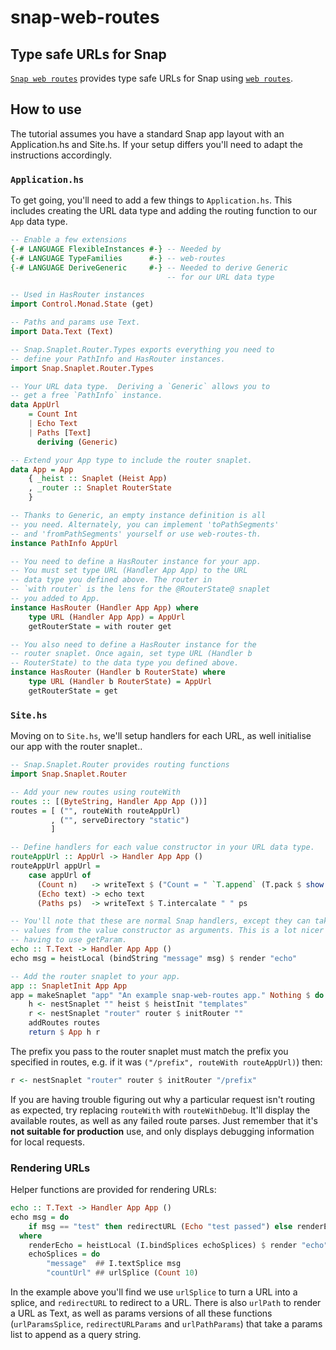# snap-web-routes

## Type safe URLs for Snap

[`Snap web routes`](http://hackage.haskell.org/package/snap-web-routes) provides type safe URLs for Snap using [`web routes`](http://hackage.haskell.org/package/web-routes).

## How to use

The tutorial assumes you have a standard Snap app layout with an Application.hs and Site.hs. If your setup differs you'll need to adapt the instructions accordingly.

### `Application.hs`

To get going, you'll need to add a few things to `Application.hs`. This includes creating the URL data type and adding the routing function to our `App` data type.

```haskell
-- Enable a few extensions
{-# LANGUAGE FlexibleInstances #-} -- Needed by
{-# LANGUAGE TypeFamilies      #-} -- web-routes
{-# LANGUAGE DeriveGeneric     #-} -- Needed to derive Generic
                                   -- for our URL data type

-- Used in HasRouter instances
import Control.Monad.State (get)

-- Paths and params use Text.
import Data.Text (Text)

-- Snap.Snaplet.Router.Types exports everything you need to
-- define your PathInfo and HasRouter instances.
import Snap.Snaplet.Router.Types

-- Your URL data type.  Deriving a `Generic` allows you to
-- get a free `PathInfo` instance.
data AppUrl
    = Count Int
    | Echo Text
    | Paths [Text]
      deriving (Generic)

-- Extend your App type to include the router snaplet.
data App = App
    { _heist :: Snaplet (Heist App)
    , _router :: Snaplet RouterState
    }

-- Thanks to Generic, an empty instance definition is all
-- you need. Alternately, you can implement 'toPathSegments'
-- and 'fromPathSegments' yourself or use web-routes-th.
instance PathInfo AppUrl

-- You need to define a HasRouter instance for your app.
-- You must set type URL (Handler App App) to the URL
-- data type you defined above. The router in
-- `with router` is the lens for the @RouterState@ snaplet
-- you added to App.
instance HasRouter (Handler App App) where
    type URL (Handler App App) = AppUrl
    getRouterState = with router get

-- You also need to define a HasRouter instance for the
-- router snaplet. Once again, set type URL (Handler b
-- RouterState) to the data type you defined above.
instance HasRouter (Handler b RouterState) where
    type URL (Handler b RouterState) = AppUrl
    getRouterState = get
```

### `Site.hs`

Moving on to `Site.hs`, we'll setup handlers for each URL, as well initialise our app with the router snaplet..

```haskell
-- Snap.Snaplet.Router provides routing functions
import Snap.Snaplet.Router

-- Add your new routes using routeWith
routes :: [(ByteString, Handler App App ())]
routes = [ ("", routeWith routeAppUrl)
         , ("", serveDirectory "static")
         ]

-- Define handlers for each value constructor in your URL data type.
routeAppUrl :: AppUrl -> Handler App App ()
routeAppUrl appUrl =
    case appUrl of
      (Count n)   -> writeText $ ("Count = " `T.append` (T.pack $ show n))
      (Echo text) -> echo text
      (Paths ps)  -> writeText $ T.intercalate " " ps

-- You'll note that these are normal Snap handlers, except they can take
-- values from the value constructor as arguments. This is a lot nicer than
-- having to use getParam.
echo :: T.Text -> Handler App App ()
echo msg = heistLocal (bindString "message" msg) $ render "echo"

-- Add the router snaplet to your app.
app :: SnapletInit App App
app = makeSnaplet "app" "An example snap-web-routes app." Nothing $ do
    h <- nestSnaplet "" heist $ heistInit "templates"
    r <- nestSnaplet "router" router $ initRouter ""
    addRoutes routes
    return $ App h r
```

The prefix you pass to the router snaplet must match the prefix you specified in routes, e.g. if it was `("/prefix", routeWith routeAppUrl)`) then:

```haskell
r <- nestSnaplet "router" router $ initRouter "/prefix"
```

If you are having trouble figuring out why a particular request isn't routing as expected, try replacing `routeWith` with `routeWithDebug`. It'll display the available routes, as well as any failed route parses. Just remember that it's **not suitable for production** use, and only displays debugging information for local requests.

### Rendering URLs

Helper functions are provided for rendering URLs:

```haskell
echo :: T.Text -> Handler App App ()
echo msg = do
    if msg == "test" then redirectURL (Echo "test passed") else renderEcho
  where
    renderEcho = heistLocal (I.bindSplices echoSplices) $ render "echo"
    echoSplices = do
        "message"  ## I.textSplice msg
        "countUrl" ## urlSplice (Count 10)
```

In the example above you'll find we use `urlSplice` to turn a URL into a splice, and `redirectURL` to redirect to a URL. There is also `urlPath` to render a URL as Text, as well as params versions of all these functions (`urlParamsSplice`, `redirectURLParams` and `urlPathParams`) that take a params list to append as a query string.

